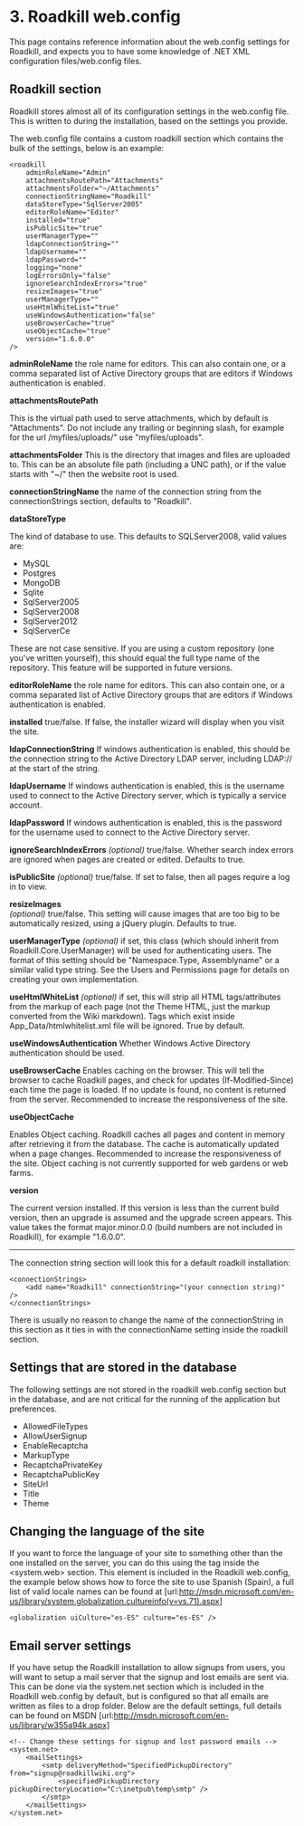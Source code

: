 # 3. Roadkill web.config

This page contains reference information about the web.config settings for Roadkill, and expects you to have some knowledge of .NET XML configuration files/web.config files.

## Roadkill section

Roadkill stores almost all of its configuration settings in the web.config file. This is written to during the installation, based on the settings you provide.
 
The web.config file contains a custom roadkill section which contains the bulk of the settings, below is an example:


	<roadkill 
		adminRoleName="Admin"
		attachmentsRoutePath="Attachments"
		attachmentsFolder="~/Attachments"
		connectionStringName="Roadkill"
		dataStoreType="SqlServer2005"
		editorRoleName="Editor"
		installed="true"
		isPublicSite="true"
		userManagerType=""
		ldapConnectionString=""
		ldapUsername=""
		ldapPassword=""
		logging="none"
		logErrorsOnly="false"
		ignoreSearchIndexErrors="true"
		resizeImages="true"
		userManagerType=""
		useHtmlWhiteList="true"
		useWindowsAuthentication="false" 
		useBrowserCache="true"
		useObjectCache="true"
		version="1.6.0.0"
	/>


**adminRoleName**
the role name for editors. This can also contain one, or a comma separated list of Active Directory groups that are editors if Windows authentication is enabled.

**attachmentsRoutePath**

This is the virtual path used to serve attachments, which by default is "Attachments". Do not include any trailing or beginning slash, for example for the url /myfiles/uploads/" use "myfiles/uploads".

**attachmentsFolder**
This is the directory that images and files are uploaded to. This can be an absolute file path (including a UNC path), or if the value starts with "~/" then the website root is used.

**connectionStringName**
the name of the connection string from the connectionStrings section, defaults to "Roadkill".

**dataStoreType**

The kind of database to use. This defaults to SQLServer2008, valid values are:

* MySQL
* Postgres
* MongoDB
* Sqlite
* SqlServer2005
* SqlServer2008
* SqlServer2012
* SqlServerCe

These are not case sensitive. If you are using a custom repository (one you've written yourself), this should equal the full type name of the repository. This feature will be supported in future versions.

**editorRoleName**
the role name for editors. This can also contain one, or a comma separated list of Active Directory groups that are editors if Windows authentication is enabled.

**installed** 
true/false. If false, the installer wizard will display when you visit the site.

**ldapConnectionString**
If windows authentication is enabled, this should be the connection string to the Active Directory LDAP server, including LDAP:// at the start of the string.

**ldapUsername**
If windows authentication is enabled, this is the username used to connect to the Active Directory server, which is typically a service account.

**ldapPassword**
If windows authentication is enabled, this is the password for the username used to connect to the Active Directory server.

**ignoreSearchIndexErrors**
*(optional)* true/false. Whether search index errors are ignored when pages are created or edited. Defaults to true.

**isPublicSite** 
*(optional)* true/false. If set to false, then all pages require a log in to view.

**resizeImages**  
*(optional)* true/false. This setting will cause images that are too big to be automatically resized, using a jQuery plugin. Defaults to true.

**userManagerType**
*(optional)* if set, this class (which should inherit from Roadkill.Core.UserManager) will be used for authenticating users. The format of this setting should be "Namespace.Type, Assemblyname" or a similar valid type string. See the Users and Permissions page for details on creating your own implementation.

**useHtmlWhiteList**
*(optional)* if set, this will strip all HTML tags/attributes from the markup of each page (not the Theme HTML, just the markup converted from the Wiki markdown). Tags which exist inside App_Data/htmlwhitelist.xml file will be ignored. True by default.

**useWindowsAuthentication**
Whether Windows Active Directory authentication should be used.

**useBrowserCache**
Enables caching on the browser. This will tell the browser to cache Roadkill pages, and check for updates (If-Modified-Since) each time the page is loaded. If no update is found, no content is returned from the server. Recommended to increase the responsiveness of the site.

**useObjectCache**

Enables Object caching. Roadkill caches all pages and content in memory after retrieving it from the database. The cache is automatically updated when a page changes. Recommended to increase the responsiveness of the site. Object caching is not currently supported for web gardens or web farms.

**version**  

The current version installed. If this version is less than the current build version, then an upgrade is assumed and the upgrade screen appears. This value takes the format major.minor.0.0 (build numbers are not included in Roadkill), for example "1.6.0.0".


----

The connection string section will look this for a default roadkill installation:

	<connectionStrings>
		<add name="Roadkill" connectionString="(your connection string)" />
	</connectionStrings>

There is usually no reason to change the name of the connectionString in this section as it ties in with the connectionName setting inside the roadkill section.

## Settings that are stored in the database

The following settings are not stored in the roadkill web.config section but in the database, and are not critical for the running of the application but preferences.

* AllowedFileTypes
* AllowUserSignup
* EnableRecaptcha
* MarkupType
* RecaptchaPrivateKey
* RecaptchaPublicKey
* SiteUrl
* Title
* Theme

## Changing the language of the site
If you want to force the language of your site to something other than the one installed on the server, you can do this using the <globalization> tag inside the <system.web> section. 
This element is included in the Roadkill web.config, the example below shows how to force the site to use Spanish (Spain), a full list of valid locale names can be found at [url:http://msdn.microsoft.com/en-us/library/system.globalization.cultureinfo(v=vs.71).aspx]

	<globalization uiCulture="es-ES" culture="es-ES" />


## Email server settings

If you have setup the Roadkill installation to allow signups from users, you will want to setup a mail server that the signup and lost emails are sent via. 
This can be done via the system.net section which is included in the Roadkill web.config by default, but is configured so that all emails are written as files to a drop folder. Below are the default settings, full details can be found on MSDN [url:http://msdn.microsoft.com/en-us/library/w355a94k.aspx]

	<!-- Change these settings for signup and lost password emails -->
	<system.net>
		<mailSettings>
			<smtp deliveryMethod="SpecifiedPickupDirectory" from="signup@roadkillwiki.org">
				<specifiedPickupDirectory pickupDirectoryLocation="C:\inetpub\temp\smtp" />
			</smtp>
		</mailSettings>
	</system.net>

<div style="page-break-after:always"></div>